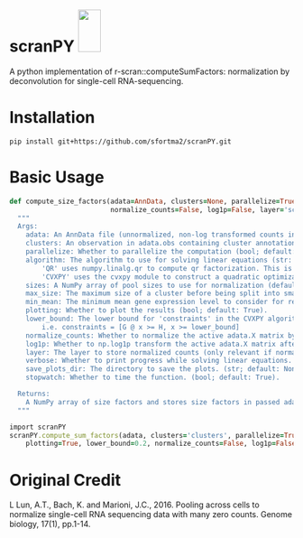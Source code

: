 # scranPY <img src="https://github.com/sfortma2/scranPY/assets/56206488/1e6ae6f9-60df-48ec-8bbe-1f07ae6e1560" width="39.59" height="75">


A python implementation of r-scran::computeSumFactors: normalization by deconvolution for single-cell RNA-sequencing.
 
 
 

# Installation
```
pip install git+https://github.com/sfortma2/scranPY.git
```

# Basic Usage

```ruby
def compute_size_factors(adata=AnnData, clusters=None, parallelize=True, algorithm='CVXPY', sizes=np.arange(21, 102, 5), max_size=3000, min_mean=None, plotting=True, lower_bound=0.1, 
                         normalize_counts=False, log1p=False, layer='scranPY', verbose=True, save_plots_dir=None, stopwatch=True):
  """
  Args:
    adata: An AnnData file (unnormalized, non-log transformed counts in active adata.X matrix).
    clusters: An observation in adata.obs containing cluster annotations (None or Str; default: None).
    parallelize: Whether to parallelize the computation (bool; default: True).
    algorithm: The algorithm to use for solving linear equations (str: 'CVXPY' or 'QR'; default: 'CVXPY').
        'QR' uses numpy.linalg.qr to compute qr factorization. This is analogous to the current implementation of r-scran::computeSumFactors but it is slow b/c requires dense matrices. 
        'CVXPY' uses the cvxpy module to construct a quadratic optimization function for solving linear equations. This is the faster, recommended option.
    sizes: A NumPy array of pool sizes to use for normalization (default: np.arange(21, 102, 5)).
    max_size: The maximum size of a cluster before being split into smaller chunks for computations (default: 3000).
    min_mean: The minimum mean gene expression level to consider for reference cells. If None, will automatically determine the appropriate min_mean (default: None).
    plotting: Whether to plot the results (bool; default: True).
    lower_bound: The lower bound for 'constraints' in the CVXPY algorithm. This is a hyperparameter that can increase the scaling of the smallest returned size factors. (range: 0 to 0.5; default: 0.1).
        i.e. constraints = [G @ x >= H, x >= lower_bound]
    normalize_counts: Whether to normalize the active adata.X matrix by dividing the matrix by the returned size factors. (bool; default: False).
    log1p: Whether to np.log1p transform the active adata.X matrix after normalization. Only relevant if normalize_counts=True. (bool; default: False).
    layer: The layer to store normalized counts (only relevant if normalize_counts=True). (str or None; default: 'scranPY').
    verbose: Whether to print progress while solving linear equations. (bool; default: True).
    save_plots_dir: The directory to save the plots. (str; default: None).
    stopwatch: Whether to time the function. (bool; default: True).

  Returns:
    A NumPy array of size factors and stores size factors in passed adata as adata.obs['size_factors'].
  """
```

```ruby
import scranPY
scranPY.compute_sum_factors(adata, clusters='clusters', parallelize=True, algorithm='CVXPY', max_size=3000, stopwatch=True, 
    plotting=True, lower_bound=0.2, normalize_counts=False, log1p=False, layer=None, verbose=False, save_plots_dir=None)
```



# Original Credit

L Lun, A.T., Bach, K. and Marioni, J.C., 2016. Pooling across cells to normalize single-cell RNA sequencing data with many zero counts. Genome biology, 17(1), pp.1-14.


